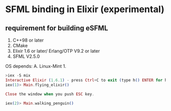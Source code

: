 # SFML binding in Elixir (experimental)

## requirement for building eSFML
1. C++98 or later
2. CMake
3. Elixir 1.6 or later/ Erlang/OTP V9.2 or later
4. SFML V2.5.0

OS depends:
A. Linux-Mint
1. 

```elixir
>iex -S mix
Interactive Elixir (1.6.1) - press Ctrl+C to exit (type h() ENTER for help)
iex(1)> Main.flying_elixir()

Close the window when you push ESC key.

iex(2)> Main.walking_penguin()
```
